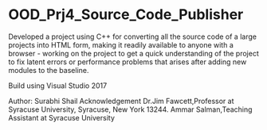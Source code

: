 # OOD_Prj4_Source_Code_Publisher
 Developed a project using C++ for converting all the source code of a large projects into HTML form, making it readily available to anyone with a browser - working on the project to get a quick understanding of the project to fix latent errors or performance problems that arises after adding new modules to the baseline.
 
Build using Visual Studio 2017

Author: Surabhi Shail
Acknowledgement Dr.Jim Fawcett,Professor at Syracuse University, Syracuse, New York 13244.
                Ammar Salman,Teaching Assistant at Syracuse University
